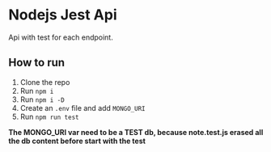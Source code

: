 # Nodejs Jest Api

Api with test for each endpoint.

## How to run
1. Clone the repo
2. Run `npm i`
3. Run `npm i -D`
4. Create an `.env` file and add `MONGO_URI`
5. Run `npm run test`

**The MONGO_URI var need to be a TEST db, because note.test.js erased all the db content before start with the test**
